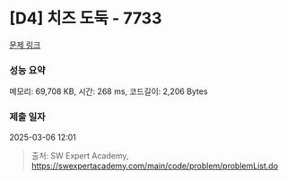 # [D4] 치즈 도둑 - 7733 

[문제 링크](https://swexpertacademy.com/main/code/problem/problemDetail.do?contestProbId=AWrDOdQqRCUDFARG) 

### 성능 요약

메모리: 69,708 KB, 시간: 268 ms, 코드길이: 2,206 Bytes

### 제출 일자

2025-03-06 12:01



> 출처: SW Expert Academy, https://swexpertacademy.com/main/code/problem/problemList.do